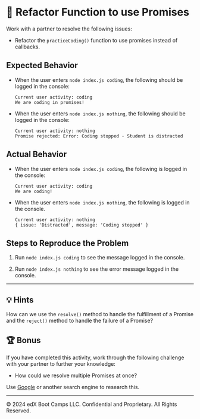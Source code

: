 # 🐛 Refactor Function to use Promises

Work with a partner to resolve the following issues:

* Refactor the `practiceCoding()` function to use promises instead of callbacks.

## Expected Behavior

* When the user enters `node index.js coding`, the following should be logged in the console:

  ```
  Current user activity: coding
  We are coding in promises!
  ```

* When the user enters `node index.js nothing`, the following should be logged in the console:

  ```
  Current user activity: nothing
  Promise rejected: Error: Coding stopped - Student is distracted
  ```

## Actual Behavior

* When the user enters `node index.js coding`, the following is logged in the console:

  ```
  Current user activity: coding
  We are coding!
  ```

* When the user enters `node index.js nothing`, the following is logged in the console.

  ```
  Current user activity: nothing
  { issue: 'Distracted', message: 'Coding stopped' }
  ```

## Steps to Reproduce the Problem

1. Run `node index.js coding` to see the message logged in the console.

2. Run `node index.js nothing` to see the error message logged in the console.

---

## 💡 Hints

How can we use the `resolve()` method to handle the fulfillment of a Promise and the `reject()` method to handle the failure of a Promise?

## 🏆 Bonus

If you have completed this activity, work through the following challenge with your partner to further your knowledge:

* How could we resolve multiple Promises at once?

Use [Google](https://www.google.com) or another search engine to research this.

---
© 2024 edX Boot Camps LLC. Confidential and Proprietary. All Rights Reserved.